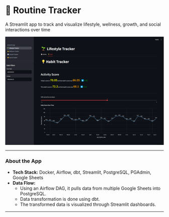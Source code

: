 # 📅 Routine Tracker

A Streamlit app to track and visualize lifestyle, wellness, growth, and social interactions over time

![dashboard](/assets/images/about.png)

---

### About the App
- **Tech Stack:** Docker, Airflow, dbt, Streamlit, PostgreSQL, PGAdmin, Google Sheets
- **Data Flow:**
  - Using an Airflow DAG, it pulls data from multiple Google Sheets into PostgreSQL.
  - Data transformation is done using dbt.
  - The transformed data is visualized through Streamlit dashboards.

---
